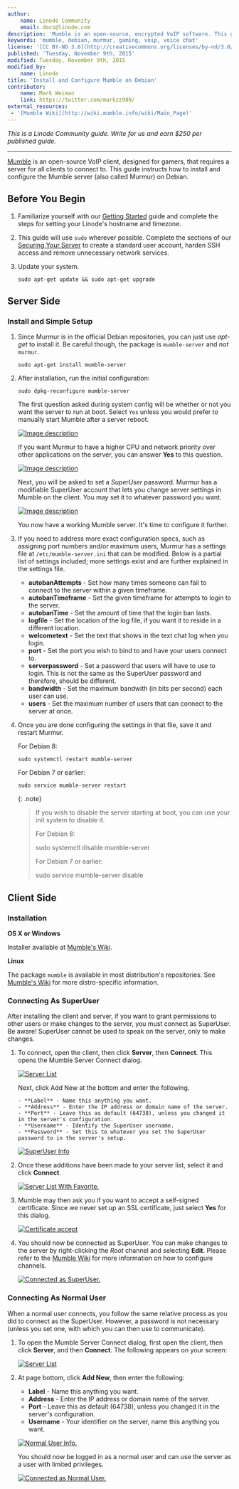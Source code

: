 ```yaml
---
author:
    name: Linode Community
    email: docs@linode.com
description: 'Mumble is an open-source, encrypted VoIP software. This guide instructs how to install the Mumble server on Debian and gives general guidelines for configuring the Mumble client.'
keywords: 'mumble, debian, murmur, gaming, voip, voice chat'
license: '[CC BY-ND 3.0](http://creativecommons.org/licenses/by-nd/3.0/us/)'
published: 'Tuesday, November 9th, 2015'
modified: Tuesday, November 9th, 2015
modified_by:
    name: Linode
title: 'Install and Configure Mumble on Debian'
contributor:
    name: Mark Weiman
    link: https://twitter.com/markzz989/
external_resources:
 - '[Mumble Wiki](http://wiki.mumble.info/wiki/Main_Page)'
---
```


*This is a Linode Community guide. Write for us and earn $250 per published guide.*
<hr>

[Mumble](http://wiki.mumble.info/wiki/Main_Page) is an open-source VoIP client, designed for gamers, that requires a server for all clients to connect to. This guide instructs how to install and configure the Mumble server (also called Murmur) on Debian.

## Before You Begin

1.  Familiarize yourself with our [Getting Started](/docs/getting-started) guide and complete the steps for setting your Linode's hostname and timezone.

2.  This guide will use `sudo` wherever possible. Complete the sections of our [Securing Your Server](/docs/security/securing-your-server) to create a standard user account, harden SSH access and remove unnecessary network services.

3.  Update your system.

        sudo apt-get update && sudo apt-get upgrade

## Server Side

### Install and Simple Setup

1.  Since Murmur is in the official Debian repositories, you can just use *apt-get* to install it.  Be careful though, the package is `mumble-server` and *not* `murmur`.

		sudo apt-get install mumble-server

2.  After installation, run the initial configuration:

		sudo dpkg-reconfigure mumble-server

	The first question asked during system config will be whether or not you want the server to run at boot. Select `Yes` unless you would prefer to manually start Mumble after a server reboot.

	[![Image description](/docs/assets/murmur-debian-auto-start-resized.png)](/docs/assets/murmur-debian-auto-start.png)

	If you want Murmur to have a higher CPU and network priority over other applications on the server, you can answer **Yes** to this question.

	[![Image description](/docs/assets/murmur-debian-priority-resized.png)](/docs/assets/murmur-debian-priority.png)

	Next, you will be asked to set a *SuperUser* password. Murmur has a modifiable SuperUser account that lets you change server settings in Mumble on the client. You may set it to whatever password you want.

	[![Image description](/docs/assets/murmur-debian-super-user-resized.png)](/docs/assets/murmur-debian-super-user.png)

	You now have a working Mumble server.  It's time to configure it further.

3.  If you need to address more exact configuration specs, such as assigning port numbers and/or maximum users, Murmur has a settings file at `/etc/mumble-server.ini` that can be modified. Below is a partial list of settings included; more settings exist and are further explained in the settings file.

	+ **autobanAttempts** - Set how many times someone can fail to connect to the server within a given timeframe.
	+ **autobanTimeframe** - Set the given timeframe for attempts to login to the server. 
	+ **autobanTime** - Set the amount of time that the login ban lasts.
	+ **logfile** - Set the location of the log file, if you want it to reside in a different location.
	+ **welcometext** - Set the text that shows in the text chat log when you login.
	+ **port** - Set the port you wish to bind to and have your users connect to.
	+ **serverpassword** - Set a password that users will have to use to login.  This is not the same as the SuperUser password and therefore, should be different.
	+ **bandwidth** - Set the maximum bandwith (in bits per second) each user can use.
	+ **users** - Set the maximum number of users that can connect to the server at once.

4.  Once you are done configuring the settings in that file, save it and restart Murmur.

	For Debian 8:

		sudo systemctl restart mumble-server

	For Debian 7 or earlier:

		sudo service mumble-server restart

	{: .note}
	>
	>If you wish to disable the server starting at boot, you can use your init system to disable it.
	>
	>For Debian 8:
	>
	>	sudo systemctl disable mumble-server
	>
	>For Debian 7 or earlier:
	>
	>	sudo service mumble-server disable

## Client Side

### Installation

**OS X or Windows**

Installer available at [Mumble's Wiki](http://wiki.mumble.info/wiki/Main_Page).

**Linux**

The package `mumble` is available in most distribution's repositories. See [Mumble's Wiki](http://wiki.mumble.info/wiki/Installing_Mumble) for more distro-specific information.

### Connecting As SuperUser

After installing the client and server, if you want to grant permissions to other users or make changes to the server, you must connect as SuperUser. Be aware! SuperUser cannot be used to speak on the server, only to make changes.

1.  To connect, open the client, then click **Server**, then **Connect**.  This opens the Mumble Server Connect dialog.

	[![Server List](/docs/assets/mumble-server-list.png)](/docs/assets/mumble-server-list.png)

	Next, click Add New at the bottom and enter the following.

	    - **Label** - Name this anything you want.
	    - **Address** - Enter the IP address or domain name of the server.
	    - **Port** - Leave this as default (64738), unless you changed it in the server's configuration.
	    - **Username** - Identify the SuperUser username.
	    - **Password** - Set this to whatever you set the SuperUser password to in the server's setup.

	[![SuperUser Info](/docs/assets/mumble-superuser-info.png)](/docs/assets/mumble-superuser-info.png)

2.  Once these additions have been made to your server list, select it and click **Connect**.

	[![Server List With Favorite.](/docs/assets/mumble-server-list-with-favorite.png)](/docs/assets/mumble-server-list-with-favorite.png)

3.  Mumble may then ask you if you want to accept a self-signed certificate.  Since we never set up an SSL certificate, just select **Yes** for this dialog.

	[![Certificate accept](/docs/assets/mumble-accept-certificate.png)](/docs/assets/mumble-accept-certificate.png)

4.  You should now be connected as SuperUser. You can make changes to the server by right-clicking the *Root* channel and selecting **Edit**. Please refer to the [Mumble Wiki](http://wiki.mumble.info/wiki/Main_Page) for more information on how to configure channels.

	[![Connected as SuperUser.](/docs/assets/mumble_connected_as_superuser-resized.png)](/docs/assets/mumble_connected_as_superuser.png)

### Connecting As Normal User

When a normal user connects, you follow the same relative process as you did to connect as the SuperUser. However, a password is not necessary (unless you set one, with which you can then use to communicate).

1.  To open the Mumble Server Connect dialog, first open the client, then click **Server**, and then **Connect**. The following appears on your screen:

	[![Server List](/docs/assets/mumble-server-list.png)](/docs/assets/mumble-server-list.png)

2.  At page bottom, click **Add New**, then enter the following:

	- **Label** - Name this anything you want.
	- **Address** - Enter the IP address or domain name of the server.
	- **Port** - Leave this as default (64738), unless you changed it in the server's configuration.
	- **Username** - Your identifier on the server, name this anything you want.

	[![Normal User Info.](/docs/assets/mumble-connect-as-normal-user.png)](/docs/assets/mumble-connect-as-normal-user.png)

	You should now be logged in as a normal user and can use the server as a user with limited privileges.

	[![Connected as Normal User.](/docs/assets/mumble-connected-as-normal-user-resized.png)](/docs/assets/mumble-connected-as-normal-user.png)
